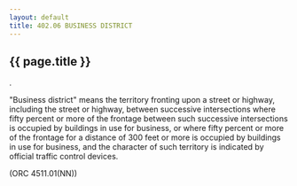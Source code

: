 ```yaml
---
layout: default 
title: 402.06 BUSINESS DISTRICT 
---
```


{{ page.title }}
----------------

.

"Business district" means the territory fronting upon a street or
highway, including the street or highway, between successive
intersections where fifty percent or more of the frontage between such
successive intersections is occupied by buildings in use for business,
or where fifty percent or more of the frontage for a distance of 300
feet or more is occupied by buildings in use for business, and the
character of such territory is indicated by official traffic control
devices.

(ORC 4511.01(NN))
